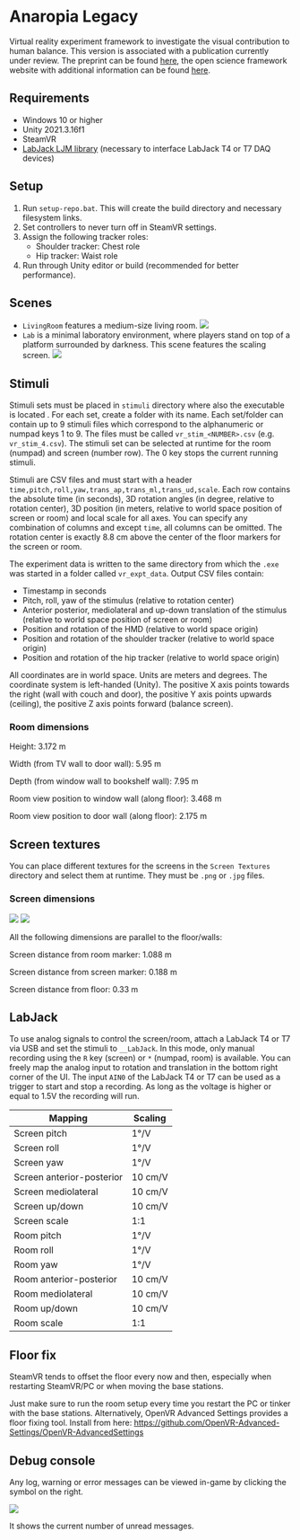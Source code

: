 # Anaropia Legacy

Virtual reality experiment framework to investigate the visual contribution to human balance.
This version is associated with a publication currently under review. The preprint can be found [here](https://www.biorxiv.org/content/10.1101/2024.08.30.609158v2), the open science framework website with additional information can be found [here](https://osf.io/emskv/).

## Requirements

* Windows 10 or higher
* Unity 2021.3.16f1
* SteamVR
* [LabJack LJM library](https://labjack.com/support/software/installers/ljm) (necessary to interface LabJack T4 or T7 DAQ devices)

## Setup

1. Run `setup-repo.bat`. This will create the build directory and necessary filesystem links.
2. Set controllers to never turn off in SteamVR settings.
3. Assign the following tracker roles:
    - Shoulder tracker: Chest role
    - Hip tracker: Waist role
4. Run through Unity editor or build (recommended for better performance).

## Scenes

- `LivingRoom` features a medium-size living room. ![](img/room.png)
- `Lab` is a minimal laboratory environment, where players stand on top of a platform surrounded by darkness. This scene features the scaling screen. ![](img/lab.png)

## Stimuli

Stimuli sets must be placed in `stimuli` directory where also the executable is located . For each set, create a folder with its name. Each set/folder can contain up to 9 stimuli files which correspond to the alphanumeric or numpad keys 1 to 9. The files must be called `vr_stim_<NUMBER>.csv` (e.g. `vr_stim_4.csv`). 
The stimuli set can be selected at runtime for the room (numpad) and screen (number row). The 0 key stops the current running stimuli.

Stimuli are CSV files and must start with a header `time,pitch,roll,yaw,trans_ap,trans_ml,trans_ud,scale`.
Each row contains the absolute time (in seconds), 3D rotation angles (in degree, relative to rotation center), 3D position (in meters, relative to world space position of screen or room) and local scale for all axes. You can specify any combination of columns and except `time`, all columns can be omitted.
The rotation center is exactly 8.8 cm above the center of the floor markers for the screen or room.

The experiment data is written to the same directory from which the `.exe` was started in a folder called `vr_expt_data`. Output CSV files contain:
- Timestamp in seconds
- Pitch, roll, yaw of the stimulus (relative to rotation center)
- Anterior posterior, mediolateral and up-down translation of the stimulus (relative to world space position of screen or room)
- Position and rotation of the HMD (relative to world space origin)
- Position and rotation of the shoulder tracker (relative to world space origin)
- Position and rotation of the hip tracker (relative to world space origin)

All coordinates are in world space. Units are meters and degrees. The coordinate system is left-handed (Unity).
The positive X axis points towards the right (wall with couch and door), the positive Y axis points upwards (ceiling), the positive Z axis points forward (balance screen).

### Room dimensions

Height: 3.172 m

Width (from TV wall to door wall): 5.95 m

Depth (from window wall to bookshelf wall): 7.95 m

Room view position to window wall (along floor): 3.468 m

Room view position to door wall (along floor): 2.175 m

## Screen textures

You can place different textures for the screens in the `Screen Textures` directory and select them at runtime. They must be `.png` or `.jpg` files.

### Screen dimensions

![](img/screen_round.png)
![](img/screen_rect.png)

All the following dimensions are parallel to the floor/walls:

Screen distance from room marker: 1.088 m

Screen distance from screen marker: 0.188 m

Screen distance from floor: 0.33 m

## LabJack

To use analog signals to control the screen/room, attach a LabJack T4 or T7 via USB and set the stimuli to `__LabJack`. In this mode, only manual recording using the `R` key (screen) or `*` (numpad, room) is available. You can freely map the analog input to rotation and translation in the bottom right corner of the UI.
The input `AIN0` of the LabJack T4 or T7 can be used as a trigger to start and stop a recording. As long as the voltage is higher or equal to 1.5V the recording will run.

| Mapping                | Scaling |
|------------------------|---------|
| Screen pitch           | 1°/V    |
| Screen roll            | 1°/V    |
| Screen yaw             | 1°/V    |
| Screen anterior-posterior | 10 cm/V |
| Screen mediolateral    | 10 cm/V |
| Screen up/down         | 10 cm/V |
| Screen scale           | 1:1     |
| Room pitch             | 1°/V    |
| Room roll              | 1°/V    |
| Room yaw               | 1°/V    |
| Room anterior-posterior   | 10 cm/V |
| Room mediolateral      | 10 cm/V |
| Room up/down           | 10 cm/V |
| Room scale             | 1:1     |

## Floor fix

SteamVR tends to offset the floor every now and then, especially when restarting SteamVR/PC or when moving the base stations.

Just make sure to run the room setup every time you restart the PC or tinker with the base stations. Alternatively, OpenVR Advanced Settings provides a floor fixing tool. Install from here:
https://github.com/OpenVR-Advanced-Settings/OpenVR-AdvancedSettings

## Debug console
Any log, warning or error messages can be viewed in-game by clicking the symbol on the right.

![](img/debug_console.png)

It shows the current number of unread messages.
